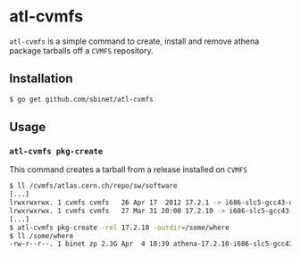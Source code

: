 atl-cvmfs
=========

``atl-cvmfs`` is a simple command to create, install and remove athena package tarballs off a ``CVMFS`` repository.

## Installation

```sh
$ go get github.com/sbinet/atl-cvmfs
```

## Usage

### ``atl-cvmfs pkg-create``
This command creates a tarball from a release installed on ``CVMFS``

```sh
$ ll /cvmfs/atlas.cern.ch/repo/sw/software
[...]
lrwxrwxrwx. 1 cvmfs cvmfs   26 Apr 17  2012 17.2.1 -> i686-slc5-gcc43-opt/17.2.1/
lrwxrwxrwx. 1 cvmfs cvmfs   27 Mar 31 20:00 17.2.10 -> i686-slc5-gcc43-opt/17.2.10/
[...]
$ atl-cvmfs pkg-create -rel 17.2.10 -outdir=/some/where
$ ll /some/where
-rw-r--r--. 1 binet zp 2.3G Apr  4 18:39 athena-17.2.10-i686-slc5-gcc43-opt.tar.gz
```
